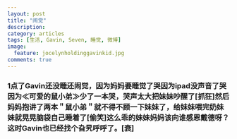 ```yaml
---
layout: post
title: "闹觉"
description: 
category: articles
tags: [生活, Gavin, Seven, 睡觉, 微博]
image:
  feature: jocelynholdinggavinkid.jpg
comments: true
---
```


### 1点了Gavin还没睡还闹觉，因为妈妈要睡觉了哭因为ipad没声音了哭因为≪可爱的鼠小弟≫少了一本哭，哭声太大把妹妹吵醒了[抓狂]然后妈妈抱讲了两本＂鼠小弟＂就不得不顾一下妹妹了，给妹妹喂完奶妹妹就晃晃脑袋自己睡着了[偷笑]这么乖的妹妹妈妈该向谁感恩戴德呀？这时Gavin也已经找个旮旯呼呼了。[衰] ###


